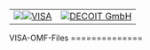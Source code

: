 <table>
    <tr>
        <td> <a href="http://www.visa-project.de/"><img src="http://www.visa-project.de/"><img src="http://www.decoit.de/cms/upload/logos/forschungsprojekte/visa-logo_200.png" alt="VISA"></a></td>
        <td> <a href="http://www.decoit.de/"><img alt="DECOIT GmbH" src="https://decoit.de/files/DECOIT/logos/logo-decoit-R-200x56.png"</a> </td>
    </tr>
</table>
VISA-OMF-Files
==============
